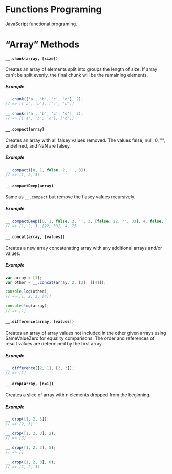 # Functions Programing
JavaScript functional programing.

# “Array” Methods

#### `__.chunk(array, [size])`
Creates an array of elements split into groups the length of size. If array can't be split evenly, the final chunk will be the remaining elements.

##### Example
```javascript
__.chunk(['a', 'b', 'c', 'd'], 2);
// => [['a', 'b'], ['c', 'd']]
 
__.chunk(['a', 'b', 'c', 'd'], 3);
// => [['a', 'b', 'c'], ['d']]
```


#### `__.compact(array)`
Creates an array with all falsey values removed. The values false, null, 0, "", undefined, and NaN are falsey.

##### Example
```javascript
__.compact([0, 1, false, 2, '', 3]);
// => [1, 2, 3]
```


#### `__.compactDeep(array)`
Same as `__.compact` but remove the flasey values recursively.

##### Example
```javascript
__.compactDeep([0, 1, false, 2, '', 3, [false, 22, '', 33], 4, false, 7]);
// => [1, 2, 3, [22, 33], 4, 7]
```


#### `__.concat(array, [values])`
Creates a new array concatenating array with any additional arrays and/or values.

##### Example
```javascript
var array = [1];
var other = __.concat(array, 2, [3], [[4]]);

console.log(other);
// => [1, 2, 3, [4]]
 
console.log(array);
// => [1]
```


#### `__.difference(array, [values])`
Creates an array of array values not included in the other given arrays using SameValueZero for equality comparisons. The order and references of result values are determined by the first array.

##### Example
```javascript
__.difference([2, 1], [2, 3]);
// => [1]
```


#### `__.drop(array, [n=1])`
Creates a slice of array with n elements dropped from the beginning.

##### Example
```javascript
__.drop([1, 2, 3]);
// => [2, 3]
 
__.drop([1, 2, 3], 2);
// => [3]
 
__.drop([1, 2, 3], 5);
// => []
 
__.drop([1, 2, 3], 0);
// => [1, 2, 3]
```